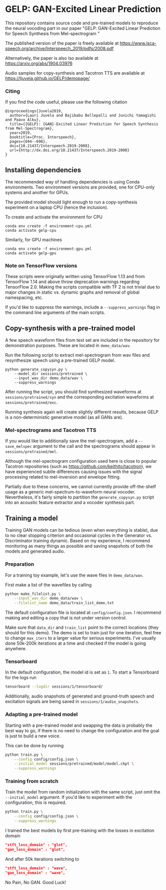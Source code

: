 # GELP: GAN-Excited Linear Prediction

This repository contains source code and pre-trained models to reproduce the neural vocoding part in our paper "GELP: GAN-Excited Linear Prediction for Speech Synthesis from Mel-spectrogram
"

The published version of the paper is freely available at https://www.isca-speech.org/archive/Interspeech_2019/pdfs/2008.pdf

Alternatively, the paper is also lso available at 
https://arxiv.org/abs/1904.03976


Audio samples for copy-synthesis and Tacotron TTS are available at https://ljuvela.github.io/GELP/demopage/


### Citing

If you find the code useful, please use the following citation 
```
@inproceedings{Juvela2019,
  author={Lauri Juvela and Bajibabu Bollepalli and Junichi Yamagishi and Paavo Alku},
  title={{GELP}: {GAN}-Excited Linear Prediction for Speech Synthesis from Mel-Spectrogram},
  year=2019,
  booktitle={Proc. Interspeech},
  pages={694--698},
  doi={10.21437/Interspeech.2019-2008},
  url={http://dx.doi.org/10.21437/Interspeech.2019-2008}
}
```

## Installing dependencies

The recommended way of handling dependencies is using Conda environments. 
Two environment versions are provided, one for CPU-only systems and another for GPUs. 

The provided model should light enough to run a copy-synthesis experiment on a laptop CPU (hence the inclusion). 

To create and activate the environment for CPU
```
conda env create -f environment-cpu.yml
conda activate gelp-cpu
``` 

Similarly, for GPU machines
```
conda env create -f environment-gpu.yml
conda activate gelp-gpu
``` 

### Note on TensorFlow versions

These scripts were originally written using TensorFlow 1.13 and from TensorFlow 1.14 and above throw deprecation warnings regarding TensorFlow 2.0. Making the scripts compatible with TF 2 is not trivial due to major changes in static vs. dynamic graphs and removal of global namespacing, etc.

If you'd like to suppress the warnings, include a `--suppress_warnings` flag in the command line arguments of the main scripts.

## Copy-synthesis with a pre-trained model

A few speech waveform files from test set are included in the repository for demonstration purposes. These are located in `demo_data/wav`.

Run the following script to extract mel-spectrogram from wav files and resynthesize speech using a pre-trained GELP model.
```
python generate_copysyn.py \
    --model_dir sessions/pretrained \
    --input_wav_dir demo_data/wav \
    --suppress_warnings
```

After running the script, you should find synthesized waveforms at `sessions/pretrained/syn` and the corresponding excitation waveforms at `sessions/pretrained/exc`.

Running synthesis again will create slightly different results, because GELP is a non-deterministic generative model (as all GANs are). 

### Mel-spectrograms and Tacotron TTS

If you would like to additionally save the mel-spectrogram, add a `--save_melspec` argument to the call and the spectrograms should appear in `sessions/pretrained/mel`. 

Although the mel-spectrogram configuration used here is close to popular Tacotron repositories (such as https://github.com/keithito/tacotron), we have experienced subtle differences causing issues with the signal processing related to mel-inversion and envelope fitting.

Partially due to these concerns, we cannot currently provide off-the-shelf usage as a generic mel-spectrum-to-waveform neural vocoder. Nevertheless, it's fairly simple to partition the `generate_copysyn.py` script into an acoustic feature extractor and a vocoder synthesis part. 

## Training a model

Training GAN models can be tedious (even when everything is stable), due to no clear stopping criterion and occasional cycles in the Generator vs. Discriminator training dynamic. Based on my experience, I recommend monitoring as many things as possible and saving snapshots of both the models and generated audio.

### Preparation

For a training toy example, let's use the wave files in `demo_data/wav`. 

First make a list of the wavefiles by calling

```bash
python make_filelist.py \
    --input_wav_dir demo_data/wav \
    --filelist_name demo_data/train_list_demo.txt
```

The default configuration file is located at 
`config/config.json`. I recommend making and editing a copy that is not under version control. 

Make sure that `data_dir` and `train_list` point to the correct locations (they should for this demo). The demo is set to train just for one iteration, feel free to change `max_iters` to a larger value for serious experiments. I've usually done 50k-200k iterations at a time and checked if the model is going anywhere.

### Tensorboard

In the default configuration, the model id is set as `1`. To start a Tensorboard for the logs run
```bash
tensorboard --logdir sessions/1/tensorboard/ 
```

Additionally, audio snapshots of generated and ground-truth speech and excitation signals are being saved in `sessions/1/audio_snapshots`.

### Adapting a pre-trained model

Starting with a pre-trained model and swapping the data is probably the best way to go, if there is no need to change the configuration and the goal is just to build a new voice.

This can be done by running

```bash
python train.py \
    --config config/config.json \
    --initial_model sessions/pretrained/model/model.ckpt \
    --suppress_warnings
```

### Training from scratch

Train the model from random initialization with the same script, just omit the `--initial_model` argument. If you'd like to experiment with the configuration, this is required. 

```bash
python train.py \
    --config config/config.json \
    --suppress_warnings 
```

I trained the best models by first pre-training with the losses in excitation domain 
```json
"stft_loss_domain" : "glot",
"gan_loss_domain" : "glot",
```
And after 50k iterations switching to 
```json
"stft_loss_domain" : "wave",
"gan_loss_domain" : "wave",
```

No Pain, No GAN. Good Luck! 
